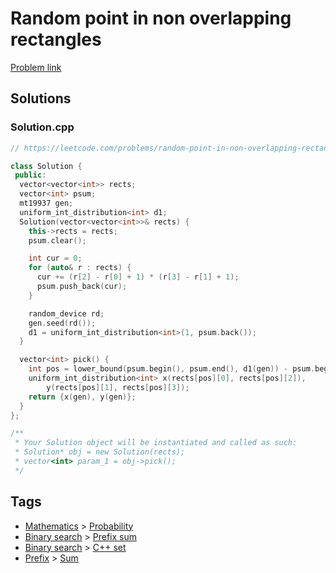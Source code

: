 # Random point in non overlapping rectangles

[Problem link](https://leetcode.com/problems/random-point-in-non-overlapping-rectangles)

## Solutions


### Solution.cpp
```cpp
// https://leetcode.com/problems/random-point-in-non-overlapping-rectangles

class Solution {
 public:
  vector<vector<int>> rects;
  vector<int> psum;
  mt19937 gen;
  uniform_int_distribution<int> d1;
  Solution(vector<vector<int>>& rects) {
    this->rects = rects;
    psum.clear();

    int cur = 0;
    for (auto& r : rects) {
      cur += (r[2] - r[0] + 1) * (r[3] - r[1] + 1);
      psum.push_back(cur);
    }

    random_device rd;
    gen.seed(rd());
    d1 = uniform_int_distribution<int>(1, psum.back());
  }

  vector<int> pick() {
    int pos = lower_bound(psum.begin(), psum.end(), d1(gen)) - psum.begin();
    uniform_int_distribution<int> x(rects[pos][0], rects[pos][2]),
        y(rects[pos][1], rects[pos][3]);
    return {x(gen), y(gen)};
  }
};

/**
 * Your Solution object will be instantiated and called as such:
 * Solution* obj = new Solution(rects);
 * vector<int> param_1 = obj->pick();
 */
```
## Tags

* [Mathematics](/README.md#Mathematics) > [Probability](/README.md#Mathematics-Probability)
* [Binary search](/README.md#Binary_search) > [Prefix sum](/README.md#Binary_search-Prefix_sum)
* [Binary search](/README.md#Binary_search) > [C++ set](/README.md#Binary_search-C___set)
* [Prefix](/README.md#Prefix) > [Sum](/README.md#Prefix-Sum)
